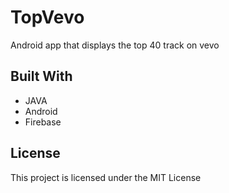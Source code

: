# TopVevo
Android app that displays the top 40 track on vevo

## Built With

* JAVA
* Android
* Firebase


## License

This project is licensed under the MIT License  
